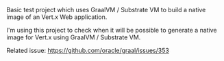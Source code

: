 Basic test project which uses GraalVM / Substrate VM to build a native image of an Vert.x Web application.

I'm using this project to check when it will be possible to generate a native image for Vert.x using GraalVM / Substrate VM.

Related issue: https://github.com/oracle/graal/issues/353
